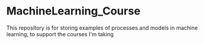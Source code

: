 # MachineLearning_Course

This repository is for storing examples of processes and models in machine learning, to support the courses I'm taking
